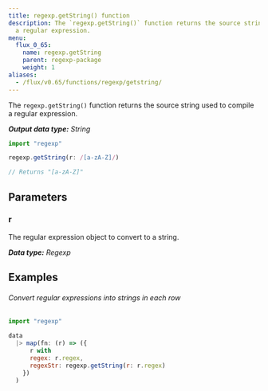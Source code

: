 ```yaml
---
title: regexp.getString() function
description: The `regexp.getString()` function returns the source string used to compile
  a regular expression.
menu:
  flux_0_65:
    name: regexp.getString
    parent: regexp-package
    weight: 1
aliases:
  - /flux/v0.65/functions/regexp/getstring/
---
```


The `regexp.getString()` function returns the source string used to compile a regular expression.

_**Output data type:** String_

```js
import "regexp"

regexp.getString(r: /[a-zA-Z]/)

// Returns "[a-zA-Z]"
```

## Parameters

### r
The regular expression object to convert to a string.

_**Data type:** Regexp_

## Examples

###### Convert regular expressions into strings in each row
```js
import "regexp"

data
  |> map(fn: (r) => ({
      r with
      regex: r.regex,
      regexStr: regexp.getString(r: r.regex)
    })
  )
```
